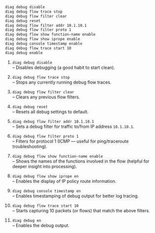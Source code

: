 ```bash
diag debug disable
diag debug flow trace stop
diag debug flow filter clear
diag debug reset
diag debug flow filter addr 10.1.10.1
diag debug flow filter proto 1
diag debug flow show function-name enable
diag debug flow show iprope enable
diag debug console timestamp enable
diag debug flow trace start 10
diag debug enable
```

1. `diag debug disable`  
   – Disables debugging (a good habit to start clean).

2. `diag debug flow trace stop`  
   – Stops any currently running debug flow traces.

3. `diag debug flow filter clear`  
   – Clears any previous flow filters.

4. `diag debug reset`  
   – Resets all debug settings to default.

5. `diag debug flow filter addr 10.1.10.1`  
   – Sets a debug filter for traffic to/from IP address `10.1.10.1`.

6. `diag debug flow filter proto 1`  
   – Filters for protocol 1 (ICMP — useful for ping/traceroute troubleshooting).

7. `diag debug flow show function-name enable`  
   – Shows the names of the functions involved in the flow (helpful for deeper insight into processing).

8. `diag debug flow show iprope en`  
   – Enables the display of IP policy route information.

9. `diag debug console timestamp en`  
   – Enables timestamping of debug output for better log tracing.

10. `diag debug flow trace start 10`  
   – Starts capturing 10 packets (or flows) that match the above filters.

11. `diag debug en`  
   – Enables the debug output.